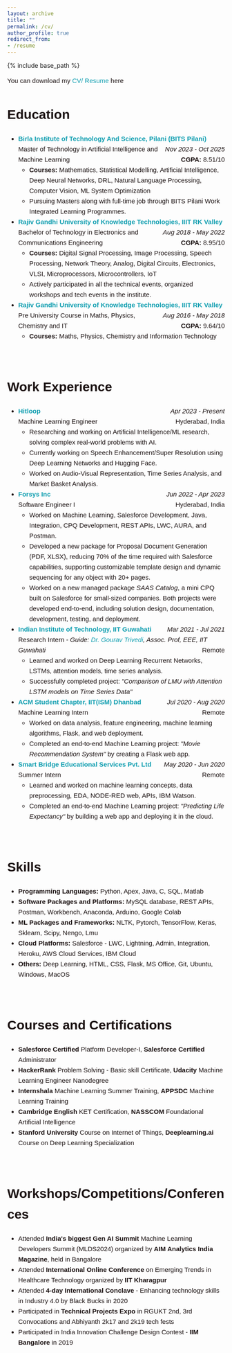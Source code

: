 ```yaml
---
layout: archive
title: ""
permalink: /cv/
author_profile: true
redirect_from:
- /resume
---
```


{% include base_path %}
<style>
.content-container {
  font-size: 15px;
  color: #1B1212;
  line-height: 1.6;
}
.content-container a {
  text-decoration: none;
  color: #4040FF;
}
.content-container a:hover {
  text-decoration: underline;
}
.logo-container {
  display: flex;
  flex-wrap: wrap;
  justify-content: space-between;
  margin: 20px 0;
}
.logo-item {
  text-align: center;
  margin: 10px;
}
.logo-item img {
  width: 100px;
  height: 100px;
  margin-bottom: 10px;
}
.logo-item p {
  font-size: 14px;
  color: #1B1212;
}
.updates-list {
  list-style-type: none;
  padding: 0;
}
.updates-list li {
  margin: 10px 0;
}
.updates-list a {
  color: #4040FF;
  text-decoration: none;
}
.updates-list a:hover {
  text-decoration: underline;
}
.updates-list, h3, p {
  font-size: 14px;
}
</style>
<style>
.research-interest {
  background-color: #f3f6f4; /* Light grey */
  padding: 10px;
  border-radius: 5px;
  transition: background-color 0.3s ease; /* Smooth transition for background color */
}

.research-interest:hover {
  background-color: #d0d0d0; /* Deeper grey on hover */
}
</style>

<div class="content-container">

<div class="content-container" style="font-family: Arial, sans-serif; line-height: 1.6;">

  <p style="font-size: 15px;">You can download my <a href="https://www.bits-pilani.ac.in/" style="color: rgb(16, 158, 176); text-decoration: none;">CV/ Resume</a> here</p>

<h1 id="education">Education</h1>

<ul>
    <li>
        <strong><a href="https://www.bits-pilani.ac.in/" style="color: rgb(16, 158, 176); text-decoration: none;">Birla Institute of Technology And Science, Pilani (BITS Pilani)</a></strong>
        <span style="float: right; font-style: italic;">Nov 2023 - Oct 2025</span><br>
        Master of Technology in Artificial Intelligence and Machine Learning<span style="float: right;"><strong>CGPA:</strong> 8.51/10</span>
        <br>
        <ul>
            <li><strong>Courses:</strong> Mathematics, Statistical Modelling, Artificial Intelligence, Deep Neural Networks, DRL, Natural Language Processing, Computer Vision, ML System Optimization</li>
            <li>Pursuing Masters along with full-time job through BITS Pilani Work Integrated Learning Programmes.</li>
        </ul>
    </li>
    
  <li>
        <strong><a href="https://www.rguktrkv.ac.in/" style="color: rgb(16, 158, 176); text-decoration: none;">Rajiv Gandhi University of Knowledge Technologies, IIIT RK Valley</a></strong>
        <span style="float: right; font-style: italic;">Aug 2018 - May 2022</span><br>
        Bachelor of Technology in Electronics and Communications Engineering<span style="float: right;"><strong>CGPA:</strong> 8.95/10</span><br>
        <ul>
            <li><strong>Courses:</strong> Digital Signal Processing, Image Processing, Speech Processing, Network Theory, Analog, Digital Circuits, Electronics, VLSI, Microprocessors, Microcontrollers, IoT</li>
            <li>Actively participated in all the technical events, organized workshops and tech events in the institute.</li>
        </ul>
    </li>
    
  <li>
        <strong><a href="https://www.rguktrkv.ac.in/" style="color: rgb(16, 158, 176); text-decoration: none;">Rajiv Gandhi University of Knowledge Technologies, IIIT RK Valley</a></strong>
        <span style="float: right; font-style: italic;">Aug 2016 - May 2018</span><br>
        Pre University Course in Maths, Physics, Chemistry and IT<span style="float: right;"><strong>CGPA:</strong> 9.64/10</span><br>
        <ul>
            <li><strong>Courses:</strong> Maths, Physics, Chemistry and Information Technology</li>
        </ul>
    </li>
</ul>
<br>
<h1 id="work-experience">Work Experience</h1>
<ul>
    <li>
        <strong><a href="https://www.hitloop.it/" style="color: rgb(16, 158, 176); text-decoration: none;">Hitloop</a></strong>
        <span style="float: right; font-style: italic;">Apr 2023 - Present</span><br>
        Machine Learning Engineer <span style="float: right;">Hyderabad, India</span><br>
        <ul>
            <li>Researching and working on Artificial Intelligence/ML research, solving complex real-world problems with AI.</li>
            <li>Currently working on Speech Enhancement/Super Resolution using Deep Learning Networks and Hugging Face.</li>
            <li>Worked on Audio-Visual Representation, Time Series Analysis, and Market Basket Analysis.</li>
        </ul>
    </li>
    
  <li>
        <strong><a href="https://www.forsysinc.com/" style="color: rgb(16, 158, 176); text-decoration: none;">Forsys Inc</a></strong>
        <span style="float: right; font-style: italic;">Jun 2022 - Apr 2023</span><br>
        Software Engineer I <span style="float: right;">Hyderabad, India</span><br>
        <ul>
            <li>Worked on Machine Learning, Salesforce Development, Java, Integration, CPQ Development, REST APIs, LWC, AURA, and Postman.</li>
            <li>Developed a new package for Proposal Document Generation (PDF, XLSX), reducing 70% of the time required with Salesforce capabilities, supporting customizable template design and dynamic sequencing for any object with 20+ pages.</li>
            <li>Worked on a new managed package <em>SAAS Catalog</em>, a mini CPQ built on Salesforce for small-sized companies. Both projects were developed end-to-end, including solution design, documentation, development, testing, and deployment.</li>
        </ul>
    </li>

  <li>
        <strong><a href="https://www.iitg.ac.in/" style="color: rgb(16, 158, 176); text-decoration: none;">Indian Institute of Technology, IIT Guwahati</a></strong>
        <span style="float: right; font-style: italic;">Mar 2021 - Jul 2021</span><br>
        Research Intern - <em>Guide: <a href="https://www.iitg.ac.in/eee/faculty_profile.php?name=grt" style="color: rgb(16, 158, 176); text-decoration: none;"> Dr. Gourav Trivedi</a>, Assoc. Prof, EEE, IIT Guwahati</em><span style="float: right;">Remote</span><br>
        <ul>
            <li>Learned and worked on Deep Learning Recurrent Networks, LSTMs, attention models, time series analysis.</li>
            <li>Successfully completed project: <em>"Comparison of LMU with Attention LSTM models on Time Series Data"</em></li>
        </ul>
    </li>
    
  <li>
        <strong><a href="https://iitism.acm.org/" style="color: rgb(16, 158, 176); text-decoration: none;">ACM Student Chapter, IIT(ISM) Dhanbad</a></strong>
        <span style="float: right; font-style: italic;">Jul 2020 - Aug 2020</span><br>
        Machine Learning Intern<span style="float: right;">Remote</span><br>
        <ul>
            <li>Worked on data analysis, feature engineering, machine learning algorithms, Flask, and web deployment.</li>
            <li>Completed an end-to-end Machine Learning project: <em>"Movie Recommendation System"</em> by creating a Flask web app.</li>
        </ul>
    </li>
    
  <li>
        <strong><a href="https://www.thesmartbridge.com/" style="color: rgb(16, 158, 176); text-decoration: none;">Smart Bridge Educational Services Pvt. Ltd</a></strong>
        <span style="float: right; font-style: italic;">May 2020 - Jun 2020</span><br>
        Summer Intern<span style="float: right;">Remote</span><br>
        <ul>
            <li>Learned and worked on machine learning concepts, data preprocessing, EDA, NODE-RED web, APIs, IBM Watson.</li>
            <li>Completed an end-to-end Machine Learning project: <em>"Predicting Life Expectancy"</em> by building a web app and deploying it in the cloud.</li>
        </ul>
    </li>
</ul>
<br>
<h1 id="skills">Skills</h1>
<ul>
    <li><strong>Programming Languages:</strong> Python, Apex, Java, C, SQL, Matlab</li>
    <li><strong>Software Packages and Platforms:</strong> MySQL database, REST APIs, Postman, Workbench, Anaconda, Arduino, Google Colab</li>
    <li><strong>ML Packages and Frameworks:</strong> NLTK, Pytorch, TensorFlow, Keras, Sklearn, Scipy, Nengo, Lmu</li>
    <li><strong>Cloud Platforms:</strong> Salesforce - LWC, Lightning, Admin, Integration, Heroku, AWS Cloud Services, IBM Cloud</li>
    <li><strong>Others:</strong> Deep Learning, HTML, CSS, Flask, MS Office, Git, Ubuntu, Windows, MacOS</li>
</ul>
<br>
<h1 id="courses-certifications">Courses and Certifications</h1>
<ul>
    <li><strong>Salesforce Certified</strong> Platform Developer-I, <strong>Salesforce Certified</strong> Administrator</li>
    <li><strong>HackerRank</strong> Problem Solving - Basic skill Certificate, <strong>Udacity</strong> Machine Learning Engineer Nanodegree</li>
    <li><strong>Internshala</strong> Machine Learning Summer Training, <strong>APPSDC</strong> Machine Learning Training</li>
    <li><strong>Cambridge English</strong> KET Certification, <strong>NASSCOM</strong> Foundational Artificial Intelligence</li>
    <li><strong>Stanford University</strong> Course on Internet of Things, <strong>Deeplearning.ai</strong> Course on Deep Learning Specialization</li>
</ul>
<br>
<h1 id="workshops-conferences">Workshops/Competitions/Conferences</h1>
<ul>
    <li>Attended <strong>India's biggest Gen AI Summit</strong> Machine Learning Developers Summit (MLDS2024) organized by <strong>AIM Analytics India Magazine</strong>, held in Bangalore</li>
    <li>Attended <strong>International Online Conference</strong> on Emerging Trends in Healthcare Technology organized by <strong>IIT Kharagpur</strong></li>
    <li>Attended <strong>4-day International Conclave</strong> - Enhancing technology skills in Industry 4.0 by Black Bucks in 2020</li>
    <li>Participated in <strong>Technical Projects Expo</strong> in RGUKT 2nd, 3rd Convocations and Abhiyanth 2k17 and 2k19 tech fests</li>
    <li>Participated in India Innovation Challenge Design Contest - <strong>IIM Bangalore</strong> in 2019</li>
</ul>

